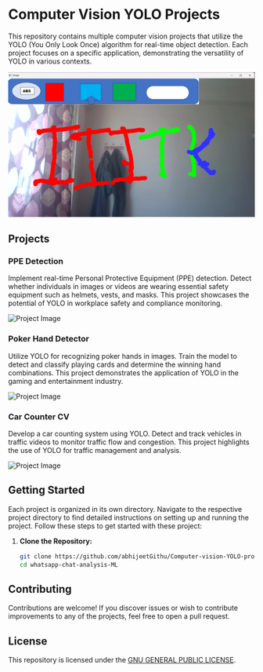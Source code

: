 # Computer Vision YOLO Projects

This repository contains multiple computer vision projects that utilize the YOLO (You Only Look Once) algorithm for real-time object detection. Each project focuses on a specific application, demonstrating the versatility of YOLO in various contexts.

![Project Image](/2023-06-03%20(2).png)

## Projects

### PPE Detection

Implement real-time Personal Protective Equipment (PPE) detection. Detect whether individuals in images or videos are wearing essential safety equipment such as helmets, vests, and masks. This project showcases the potential of YOLO in workplace safety and compliance monitoring.

![Project Image](https://www.frontiersin.org/files/Articles/540603/fbuil-06-00136-HTML/image_m/fbuil-06-00136-g003.jpg)

### Poker Hand Detector

Utilize YOLO for recognizing poker hands in images. Train the model to detect and classify playing cards and determine the winning hand combinations. This project demonstrates the application of YOLO in the gaming and entertainment industry.

![Project Image]([https://miro.medium.com/v2/resize:fit:494/1*ctpvU7toOVy8p9ODKnDgtA.png](https://i.ytimg.com/vi/pnntrewH0xg/maxresdefault.jpg))


### Car Counter CV

Develop a car counting system using YOLO. Detect and track vehicles in traffic videos to monitor traffic flow and congestion. This project highlights the use of YOLO for traffic management and analysis.

![Project Image](https://blog.roboflow.com/content/images/2023/02/tracking-counting-yolov8.png)

## Getting Started

Each project is organized in its own directory. Navigate to the respective project directory to find detailed instructions on setting up and running the project.
Follow these steps to get started with these project:

1. **Clone the Repository:**

   ```bash
   git clone https://github.com/abhijeetGithu/Computer-vision-YOLO-projects.git
   cd whatsapp-chat-analysis-ML

## Contributing

Contributions are welcome! If you discover issues or wish to contribute improvements to any of the projects, feel free to open a pull request.

## License

This repository is licensed under the [GNU GENERAL PUBLIC LICENSE](LICENSE).

